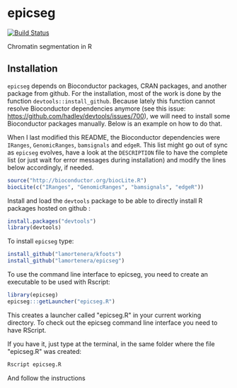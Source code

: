 epicseg
=======

[![Build Status](https://travis-ci.org/lamortenera/epicseg.svg?branch=master)](https://travis-ci.org/lamortenera/epicseg)


Chromatin segmentation in R
## Installation

`epicseg` depends on Bioconductor packages, CRAN packages, and another package from github.
For the installation, most of the work is done by the function `devtools::install_github`. Because lately this function cannot resolve Bioconductor dependencies anymore (see this issue: https://github.com/hadley/devtools/issues/700), we will need to install some Bioconductor packages manually. Below is an example on how to do that. 

When I last modified this README, the Bioconductor dependencies were `IRanges`, `GenomicRanges`, `bamsignals` and `edgeR`. This list might go out of sync as `epicseg` evolves, have a look at the `DESCRIPTION` file to have the complete list (or just wait for error messages during installation) and modify the lines below accordingly, if needed.

```R
source("http://bioconductor.org/biocLite.R")
biocLite(c("IRanges", "GenomicRanges", "bamsignals", "edgeR"))
```

Install and load the `devtools` package to be able to directly install R packages hosted on github :
```R
install.packages("devtools")
library(devtools)
```

To install `epicseg` type:

```R
install_github("lamortenera/kfoots")
install_github("lamortenera/epicseg")
```

To use the command line interface to epicseg, you need to create an executable to be used with Rscript:

```R
library(epicseg)
epicseg:::getLauncher("epicseg.R")
```

This creates a launcher called "epicseg.R" in your current working directory.
To check out the epicseg command line interface you need to have RScript.

If you have it, just type at the terminal, in the same folder where the file "epicseg.R" was created:

```bash
Rscript epicseg.R
```

And follow the instructions
